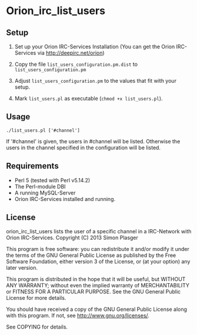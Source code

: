 Orion_irc_list_users
====================

Setup
-----

1. Set up your Orion IRC-Services Installation (You can get the Orion IRC-Services via http://deepirc.net/orion)

2. Copy the file `list_users_configuration.pm.dist` to `list_users_configuration.pm`

3. Adjust `list_users_configuration.pm` to the values that fit with your setup.

4. Mark `list_users.pl` as executable (`chmod +x list_users.pl`).

Usage
-----

`./list_users.pl ['#channel']`

If '#channel' is given, the users in #channel will be listed. Otherwise the users in the channel specified in the configuration will be listed.

Requirements
------------

* Perl 5 (tested with Perl v5.14.2)
* The Perl-module DBI
* A running MySQL-Server
* Orion IRC-Services installed and running.

License
-------

orion_irc_list_users lists the user of a specific channel in a IRC-Network with Orion IRC-Services.
Copyright (C) 2013 Simon Plasger

This program is free software: you can redistribute it and/or modify
it under the terms of the GNU General Public License as published by
the Free Software Foundation, either version 3 of the License, or
(at your option) any later version.

This program is distributed in the hope that it will be useful,
but WITHOUT ANY WARRANTY; without even the implied warranty of
MERCHANTABILITY or FITNESS FOR A PARTICULAR PURPOSE.  See the
GNU General Public License for more details.

You should have received a copy of the GNU General Public License
along with this program.  If not, see <http://www.gnu.org/licenses/>.

See COPYING for details.
